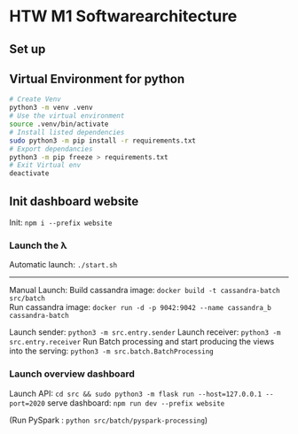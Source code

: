 # HTW M1 Softwarearchitecture

## Set up
## Virtual Environment for python
```bash
# Create Venv 
python3 -m venv .venv
# Use the virtual environment
source .venv/bin/activate
# Install listed dependencies
sudo python3 -m pip install -r requirements.txt
# Export dependancies
python3 -m pip freeze > requirements.txt
# Exit Virtual env
deactivate
```

## Init dashboard website
Init: `npm i --prefix website`


### Launch the λ

Automatic launch: `./start.sh`

---
Manual Launch:
Build cassandra image: `docker build -t cassandra-batch src/batch`  
Run cassandra image: `docker run -d -p 9042:9042 --name cassandra_b cassandra-batch`

Launch sender: `python3 -m src.entry.sender`
Launch receiver: `python3 -m src.entry.receiver`
Run Batch processing and start producing the views into the serving: `python3 -m src.batch.BatchProcessing`

### Launch overview dashboard
Launch API: `cd src && sudo python3 -m flask run --host=127.0.0.1 --port=2020`
serve dashboard: `npm run dev --prefix website`


(Run PySpark : `python src/batch/pyspark-processing`)